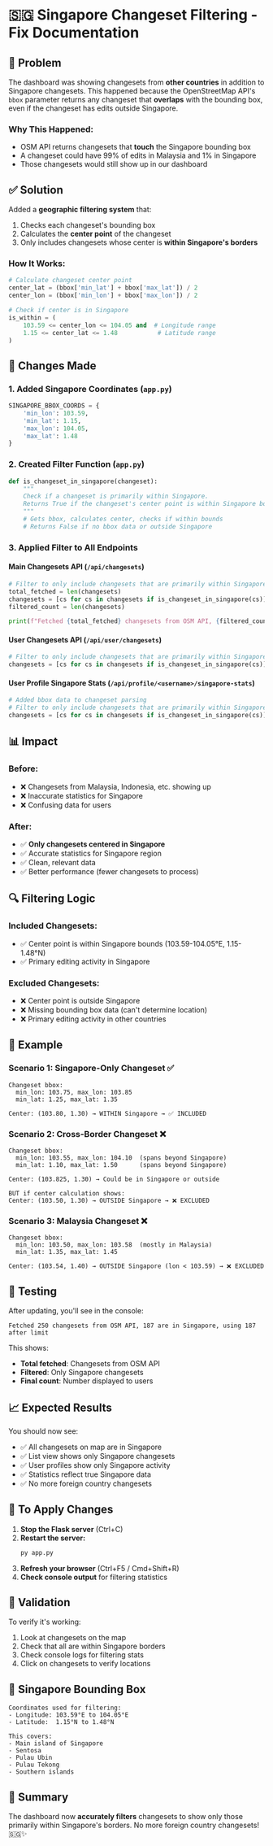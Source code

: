 # 🇸🇬 Singapore Changeset Filtering - Fix Documentation

## 🐛 Problem

The dashboard was showing changesets from **other countries** in addition to Singapore changesets. This happened because the OpenStreetMap API's `bbox` parameter returns any changeset that **overlaps** with the bounding box, even if the changeset has edits outside Singapore.

### Why This Happened:
- OSM API returns changesets that **touch** the Singapore bounding box
- A changeset could have 99% of edits in Malaysia and 1% in Singapore
- Those changesets would still show up in our dashboard

## ✅ Solution

Added a **geographic filtering system** that:
1. Checks each changeset's bounding box
2. Calculates the **center point** of the changeset
3. Only includes changesets whose center is **within Singapore's borders**

### How It Works:

```python
# Calculate changeset center point
center_lat = (bbox['min_lat'] + bbox['max_lat']) / 2
center_lon = (bbox['min_lon'] + bbox['max_lon']) / 2

# Check if center is in Singapore
is_within = (
    103.59 <= center_lon <= 104.05 and  # Longitude range
    1.15 <= center_lat <= 1.48           # Latitude range
)
```

## 🔧 Changes Made

### 1. **Added Singapore Coordinates** (`app.py`)
```python
SINGAPORE_BBOX_COORDS = {
    'min_lon': 103.59,
    'min_lat': 1.15,
    'max_lon': 104.05,
    'max_lat': 1.48
}
```

### 2. **Created Filter Function** (`app.py`)
```python
def is_changeset_in_singapore(changeset):
    """
    Check if a changeset is primarily within Singapore.
    Returns True if the changeset's center point is within Singapore bounds.
    """
    # Gets bbox, calculates center, checks if within bounds
    # Returns False if no bbox data or outside Singapore
```

### 3. **Applied Filter to All Endpoints**

#### Main Changesets API (`/api/changesets`)
```python
# Filter to only include changesets that are primarily within Singapore
total_fetched = len(changesets)
changesets = [cs for cs in changesets if is_changeset_in_singapore(cs)]
filtered_count = len(changesets)

print(f"Fetched {total_fetched} changesets from OSM API, {filtered_count} are in Singapore")
```

#### User Changesets API (`/api/user/changesets`)
```python
# Filter to only include changesets that are primarily within Singapore
changesets = [cs for cs in changesets if is_changeset_in_singapore(cs)]
```

#### User Profile Singapore Stats (`/api/profile/<username>/singapore-stats`)
```python
# Added bbox data to changeset parsing
# Filter to only include changesets that are primarily within Singapore
changesets = [cs for cs in changesets if is_changeset_in_singapore(cs)]
```

## 📊 Impact

### Before:
- ❌ Changesets from Malaysia, Indonesia, etc. showing up
- ❌ Inaccurate statistics for Singapore
- ❌ Confusing data for users

### After:
- ✅ **Only changesets centered in Singapore**
- ✅ Accurate statistics for Singapore region
- ✅ Clean, relevant data
- ✅ Better performance (fewer changesets to process)

## 🔍 Filtering Logic

### Included Changesets:
- ✅ Center point is within Singapore bounds (103.59-104.05°E, 1.15-1.48°N)
- ✅ Primary editing activity in Singapore

### Excluded Changesets:
- ❌ Center point is outside Singapore
- ❌ Missing bounding box data (can't determine location)
- ❌ Primary editing activity in other countries

## 📝 Example

### Scenario 1: Singapore-Only Changeset ✅
```
Changeset bbox: 
  min_lon: 103.75, max_lon: 103.85
  min_lat: 1.25, max_lat: 1.35

Center: (103.80, 1.30) → WITHIN Singapore → ✅ INCLUDED
```

### Scenario 2: Cross-Border Changeset ❌
```
Changeset bbox:
  min_lon: 103.55, max_lon: 104.10  (spans beyond Singapore)
  min_lat: 1.10, max_lat: 1.50      (spans beyond Singapore)

Center: (103.825, 1.30) → Could be in Singapore or outside

BUT if center calculation shows:
Center: (103.50, 1.30) → OUTSIDE Singapore → ❌ EXCLUDED
```

### Scenario 3: Malaysia Changeset ❌
```
Changeset bbox:
  min_lon: 103.50, max_lon: 103.58  (mostly in Malaysia)
  min_lat: 1.35, max_lat: 1.45

Center: (103.54, 1.40) → OUTSIDE Singapore (lon < 103.59) → ❌ EXCLUDED
```

## 🚀 Testing

After updating, you'll see in the console:
```
Fetched 250 changesets from OSM API, 187 are in Singapore, using 187 after limit
```

This shows:
- **Total fetched**: Changesets from OSM API
- **Filtered**: Only Singapore changesets
- **Final count**: Number displayed to users

## 📈 Expected Results

You should now see:
- ✅ All changesets on map are in Singapore
- ✅ List view shows only Singapore changesets
- ✅ User profiles show only Singapore activity
- ✅ Statistics reflect true Singapore data
- ✅ No more foreign country changesets

## 🔄 To Apply Changes

1. **Stop the Flask server** (Ctrl+C)
2. **Restart the server:**
   ```bash
   py app.py
   ```
3. **Refresh your browser** (Ctrl+F5 / Cmd+Shift+R)
4. **Check console output** for filtering statistics

## 🎯 Validation

To verify it's working:
1. Look at changesets on the map
2. Check that all are within Singapore borders
3. Check console logs for filtering stats
4. Click on changesets to verify locations

## 📍 Singapore Bounding Box

```
Coordinates used for filtering:
- Longitude: 103.59°E to 104.05°E
- Latitude:  1.15°N to 1.48°N

This covers:
- Main island of Singapore
- Sentosa
- Pulau Ubin
- Pulau Tekong
- Southern islands
```

## 🎉 Summary

The dashboard now **accurately filters** changesets to show only those primarily within Singapore's borders. No more foreign country changesets! 🇸🇬✨







